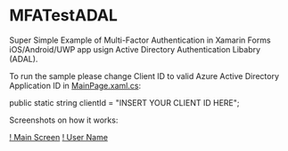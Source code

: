 # MFATestADAL
Super Simple Example of Multi-Factor Authentication in Xamarin Forms iOS/Android/UWP app usign Active Directory Authentication Libabry (ADAL).

To run the sample please change Client ID to valid Azure Active Directory Application ID in [MainPage.xaml.cs](MFATestADAL/MFATest/MFATest/MainPage.xaml.cs):

public static string clientId = "INSERT YOUR CLIENT ID HERE";

Screenshots on how it works:

[! Main Screen](MFATestADAL/img/iOS_MFA_1.jpg) [! User Name](MFATestADAL/img/iOS_MFA_2.jpg)
